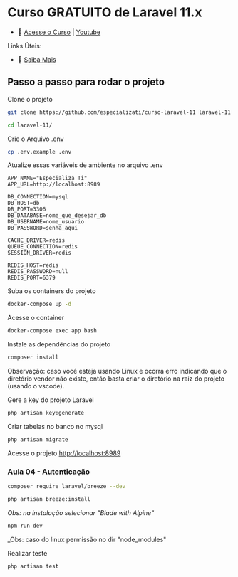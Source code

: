 # Curso GRATUITO de Laravel 11.x

- :movie_camera: [Acesse o Curso](https://academy.especializati.com.br/curso/laravel-11-completo-e-gratuito) | [Youtube](https://www.youtube.com/watch?v=80JFKFFIWmM&list=PLVSNL1PHDWvThyUgAgJoulpg5kB7GpYqS)


Links Úteis:

- :tada: [Saiba Mais](https://linktr.ee/especializati)

## Passo a passo para rodar o projeto
Clone o projeto
```sh
git clone https://github.com/especializati/curso-laravel-11 laravel-11
```
```sh
cd laravel-11/
```


Crie o Arquivo .env
```sh
cp .env.example .env
```


Atualize essas variáveis de ambiente no arquivo .env
```dosini
APP_NAME="Especializa Ti"
APP_URL=http://localhost:8989

DB_CONNECTION=mysql
DB_HOST=db
DB_PORT=3306
DB_DATABASE=nome_que_desejar_db
DB_USERNAME=nome_usuario
DB_PASSWORD=senha_aqui

CACHE_DRIVER=redis
QUEUE_CONNECTION=redis
SESSION_DRIVER=redis

REDIS_HOST=redis
REDIS_PASSWORD=null
REDIS_PORT=6379
```


Suba os containers do projeto
```sh
docker-compose up -d
```


Acesse o container
```sh
docker-compose exec app bash
```


Instale as dependências do projeto
```sh
composer install
```

Observação: caso você esteja usando Linux e ocorra erro indicando que o diretório vendor não existe, então basta criar o diretório na raiz do projeto (usando o vscode).


Gere a key do projeto Laravel
```sh
php artisan key:generate
```

Criar tabelas no banco no mysql
```sh
php artisan migrate
```

Acesse o projeto
[http://localhost:8989](http://localhost:8989)


### Aula 04 - Autenticação


```sh
composer require laravel/breeze --dev
```

```sh
php artisan breeze:install
```
_Obs: na instalação selecionar "Blade with Alpine"_


```sh
npm run dev
```
_Obs: caso do linux permissão no dir "node_modules"


Realizar teste
```sh
php artisan test
```
